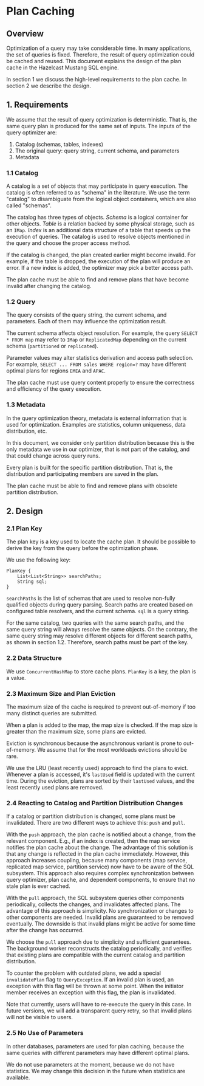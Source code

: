# Plan Caching

## Overview

Optimization of a query may take considerable time. In many applications, the set of queries is fixed. Therefore, the result of 
query optimization could be cached and reused. This document explains the design of the plan cache in the Hazelcast Mustang SQL
engine.

In section 1 we discuss the high-level requirements to the plan cache. In section 2 we describe the design. 

## 1. Requirements

We assume that the result of query optimization is deterministic. That is, the same query plan is produced for the same set of 
inputs. The inputs of the query optimizer are:
1. Catalog (schemas, tables, indexes)
1. The original query: query string, current schema, and parameters 
1. Metadata

### 1.1 Catalog

A  catalog is a set of objects that may participate in query execution. The catalog is often referred to as "schema" in 
the literature. We use the term "catalog" to disambiguate from the logical object containers, which are also called "schemas".
 
The catalog has three types of objects. *Schema* is a logical container for other objects. *Table* is a relation backed
by some physical storage, such as an `IMap`. *Index* is an additional data structure of a table that speeds up the execution 
of queries. The catalog is used to resolve objects mentioned in the query and choose the proper access method. 

If the catalog is changed, the plan created earlier might become invalid. For example, if the table is dropped, the execution 
of the plan will produce an error. If a new index is added, the optimizer may pick a better access path.

The plan cache must be able to find and remove plans that have become invalid after changing the catalog. 

### 1.2 Query

The query consists of the query string, the current schema, and parameters. Each of them may influence the optimization result.

The current schema affects object resolution. For example, the query `SELECT * FROM map` may refer to `IMap` or `ReplicatedMap`
depending on the current schema (`partitioned` or `replicated`). 

Parameter values may alter statistics derivation and access path selection. For example, `SELECT ... FROM sales WHERE region=?`
may have different optimal plans for regions `EMEA` and `APAC`.  
 
The plan cache must use query content properly to ensure the correctness and efficiency of the query execution.  
 
### 1.3 Metadata
 
In the query optimization theory, metadata is external information that is used for optimization. Examples are 
statistics, column uniqueness, data distribution, etc.

In this document, we consider only partition distribution because this is the only metadata we use in our optimizer, 
that is not part of the catalog, and that could change across query runs.

Every plan is built for the specific partition distribution. That is, the distribution and participating members are saved 
in the plan.

The plan cache must be able to find and remove plans with obsolete partition distribution. 
 
## 2. Design

### 2.1 Plan Key

The plan key is a key used to locate the cache plan. It should be possible to derive the key from the query before the 
optimization phase. 

We use the following key:
```
PlanKey {
    List<List<String>> searchPaths;
    String sql;
}
```
`searchPaths` is the list of schemas that are used to resolve non-fully qualified objects during query parsing. Search paths
are created based on configured table resolvers, and the current schema. `sql` is a query string.   

For the same catalog, two queries with the same search paths, and the same query string will always resolve the same objects. 
On the contrary, the same query string may resolve different objects for different search paths, as shown in section 1.2. 
Therefore, search paths must be part of the key.  

### 2.2 Data Structure

We use `ConcurrentHashMap` to store cache plans. `PlanKey` is a key, the plan is a value.
 
### 2.3 Maximum Size and Plan Eviction

The maximum size of the cache is required to prevent out-of-memory if too many distinct queries are submitted.

When a plan is added to the map, the map size is checked. If the map size is greater than the maximum size, some plans are 
evicted. 

Eviction is synchronous because the asynchronous variant is prone to out-of-memory. We assume that for the most workloads 
evictions should be rare. 

We use the LRU (least recently used) approach to find the plans to evict. Whenever a plan is accessed, it's `lastUsed` field is 
updated with the current time. During the eviction, plans are sorted by their `lastUsed` values, and the least recently used
plans are removed.   

### 2.4 Reacting to Catalog and Partition Distribution Changes

If a catalog or partition distribution is changed, some plans must be invalidated. There are two different ways to achieve 
this: `push` and `pull`.

With the `push` approach, the plan cache is notified about a change, from the relevant component. E.g., if an index is created,
then the map service notifies the plan cache about the change. The advantage of this solution is that any change is reflected 
in the plan cache immediately. However, this approach increases coupling, because many components (map service, 
replicated map service, partition service) now have to be aware of the SQL subsystem. This approach also requires complex
synchronization between query optimizer, plan cache, and dependent components, to ensure that no stale plan is ever cached.

With the `pull` approach, the SQL subsystem queries other components periodically, collects the changes, and invalidates 
affected plans. The advantage of this approach is simplicity. No synchronization or changes to other components are needed. 
Invalid plans are guaranteed to be removed eventually. The downside is that invalid plans might be active for some time after
the change has occurred.

We choose the `pull` approach due to simplicity and sufficient guarantees. The background worker reconstructs the catalog 
periodically, and verifies that existing plans are compatible with the current catalog and partition distribution. 

To counter the problem with outdated plans, we add a special `invalidatePlan` flag to `QueryException`. If an invalid plan
is used, an exception with this flag will be thrown at some point. When the initiator member receives an exception with 
this flag, the plan is invalidated. 

Note that currently, users will have to re-execute the query in this case. In future versions, we will add a transparent
query retry, so that invalid plans will not be visible to users.    

### 2.5 No Use of Parameters

In other databases, parameters are used for plan caching, because the same queries with different parameters may have different 
optimal plans.

We do not use parameters at the moment, because we do not have statistics. We may change this decision in the future when 
statistics are available.
